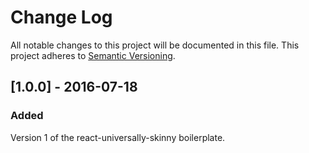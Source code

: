 # Change Log
All notable changes to this project will be documented in this file.
This project adheres to [Semantic Versioning](http://semver.org/).

## [1.0.0] - 2016-07-18

### Added

Version 1 of the react-universally-skinny boilerplate.
